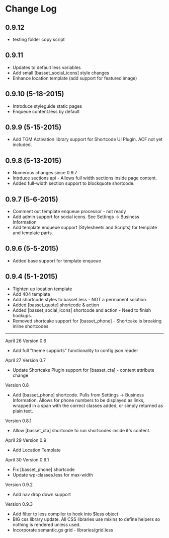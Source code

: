 # Change Log

## 0.9.12
* testing folder copy script

## 0.9.11
* Updates to default less variables
* Add small [basset_social_icons] style changes
* Enhance location template (add support for featured image)

## 0.9.10 (5-18-2015)
* Introduce styleguide static pages
* Enqueue content.less by default

## 0.9.9 (5-15-2015)
* Add TGM Activation library support for Shortcode UI Plugin. ACF not yet included.

## 0.9.8 (5-13-2015)
* Numerous changes since 0.9.7
* Intrduce sections api - Allows full width sections inside page content.
* Added full-width section support to blockquote shortcode.

## 0.9.7 (5-6-2015)
* Comment out template enqueue processor - not ready
* Add admin support for social icons. See Settings -> Business Information
* Add template enqueue support (Stylesheets and Scripts) for template and template parts.

## 0.9.6 (5-5-2015)
* Added base support for template enqueue

## 0.9.4 (5-1-2015)
* Tighten up location template
* Add 404 template
* Add shortcode styles to basset.less - NOT a permanent solution.
* Added [basset_quote] shortcode & action
* Added [basset_social_icons] shortcode and action - Need to finish hookups.
* Removed shortcake support for [basset_phone] - Shortcake is breaking inline shortcodes



---


April 26
Version 0.6
- Add full "theme supports" functionality to config.json reader

April 27
Version 0.7
- Update Shortcake Plugin support for [basset_cta] - content attribute change

Version 0.8
- Add [basset_phone] shortcode. Pulls from Settings -> Business Information. Allows for phone numbers to be displayed as links, wrapped in a span with the correct classes added, or simply returned as plain text.

Version 0.8.1
- Allow [basset_cta] shortcode to run shortcodes inside it's content.

April 29
Version 0.9
- Add Location Template

April 30
Version 0.9.1
- Fix [basset_phone] shortcode
- Update wp-classes.less for max-width

Version 0.9.2
- Add nav drop down support

Version 0.9.3
- Add filter to less compiler to hook into $less object
- BIG css library update. All CSS libraries use mixins to define helpers so nothing is rendered unless used.
- Incorporate semantic.gs grid - libraries/grid.less
